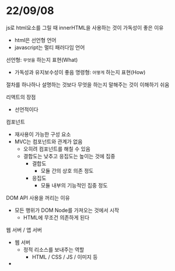 # 22/09/08

js로 html요소를 그릴 때 innerHTML을 사용하는 것이 가독성이 좋은 이유
- html은 선언형 언어
- javascript는 멀티 패러다임 언어

선언형: `무엇을` 하는지 표현(What)
- 가독성과 유지보수성이 좋음
명령형: `어떻게` 하는지 표현(How)

절차를 하나하나 설명하는 것보다 무엇을 하는지 말해주는 것이 이해하기 쉬움


리액트의 장점
- 선언적이다

컴포넌트
- 재사용이 가능한 구성 요소
- MVC는 컴포넌트와 관계가 없음
	- 오히려 컴포넌트를 해칠 수 있음
	- 결합도는 낮추고 응집도는 높이는 것에 집중
		- 결합도
			- 모듈 간의 상호 의존 정도
		- 응집도
			- 모듈 내부의 기능적인 집중 정도


DOM API 사용을 꺼리는 이유
- 모든 행위가 DOM Node를 가져오는 것에서 시작
	- HTML에 무조건 의존하게 된다


웹 서버 / 앱 서버
- 웹 서버
	- 정적 리소스를 보내주는 역할
		- HTML / CSS / JS / 이미지 등
- 